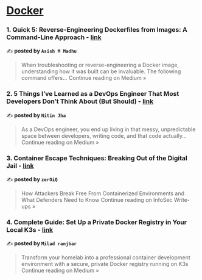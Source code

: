 
<h1><a href=https://medium.com/tag/docker/recommended target="_blank" rel="noopener noreferrer">Docker</a></h1>
<h3>1. Quick 5: Reverse-Engineering Dockerfiles from Images: A Command-Line Approach - <a href="https://asishmm.medium.com/quick-5-reverse-engineering-dockerfiles-from-images-a-command-line-approach-d6e9acb899c7?source=rss------docker-5" target="_blank" rel="noopener noreferrer">link</a></h3>

✍️ **posted by `Asish M Madhu`**

<blockquote>When troubleshooting or reverse-engineering a Docker image, understanding how it was built can be invaluable. The following command offers…
Continue reading on Medium »</blockquote>

<h3>2. 5 Things I’ve Learned as a DevOps Engineer That Most Developers Don’t Think About (But Should) - <a href="https://medium.com/@nitinjhaofficial/5-things-ive-learned-as-a-devops-engineer-that-most-developers-don-t-think-about-but-should-d5aeb67c25ab?source=rss------docker-5" target="_blank" rel="noopener noreferrer">link</a></h3>

✍️ **posted by `Nitin Jha`**

<blockquote>As a DevOps engineer, you end up living in that messy, unpredictable space between developers, writing code, and that code actually…
Continue reading on Medium »</blockquote>

<h3>3. Container Escape Techniques: Breaking Out of the Digital Jail - <a href="https://infosecwriteups.com/container-escape-techniques-breaking-out-of-the-digital-jail-ad06962c5292?source=rss------docker-5" target="_blank" rel="noopener noreferrer">link</a></h3>

✍️ **posted by `zerOiQ`**

<blockquote>How Attackers Break Free From Containerized Environments and What Defenders Need to Know
Continue reading on InfoSec Write-ups »</blockquote>

<h3>4. Complete Guide: Set Up a Private Docker Registry in Your Local K3s - <a href="https://medium.com/@miladr0r/complete-guide-set-up-a-private-docker-registry-in-your-local-k3s-ddd03066a51e?source=rss------docker-5" target="_blank" rel="noopener noreferrer">link</a></h3>

✍️ **posted by `Milad ranjbar`**

<blockquote>Transform your homelab into a professional container development environment with a secure, private Docker registry running on K3s
Continue reading on Medium »</blockquote>

